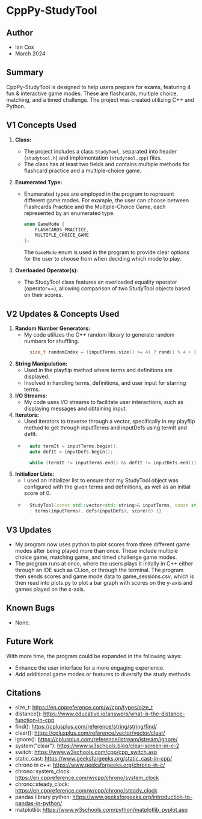 # CppPy-StudyTool

## Author
- Ian Cox
- March 2024

## Summary
CppPy-StudyTool is designed to help users prepare for exams, featuring 4 fun & interactive game modes. These are flashcards, multiple choice, matching, and a timed challenge. The project was created utilizing C++ and Python. 

## V1 Concepts Used
1. **Class:**
    - The project includes a class `StudyTool`, separated into header (`studytool.h`) and implementation (`studytool.cpp`) files.
    - The class has at least two fields and contains multiple methods for flashcard practice and a multiple-choice game.

2. **Enumerated Type:**
    - Enumerated types are employed in the program to represent different game modes. For example, the user can choose between Flashcards Practice and the Multiple-Choice Game, each represented by an enumerated type.
        ```cpp
        enum GameMode {
            FLASHCARDS_PRACTICE,
            MULTIPLE_CHOICE_GAME
        };
        ```
      The `GameMode` enum is used in the program to provide clear options for the user to choose from when deciding which mode to play.

3. **Overloaded Operator(s):**
    - The StudyTool class features an overloaded equality operator (operator==), allowing comparison of two StudyTool objects based on their scores.

## V2 Updates & Concepts Used
1. **Random Number Generators:**
    - My code utilizes the C++ random library to generate random numbers for shuffling.
       ```cpp
         size_t randomIndex = (inputTerms.size() >= 4) ? rand() % 4 + 1 : rand() % inputTerms.size() + 1;
         ```
2. **String Manipulation:**
    - Used in the playflip method where terms and definitions are displayed.
    - Involved in handling terms, definitions, and user input for starring terms.
3. **I/O Streams:**
    - My code uses I/O streams to facilitate user interactions, such as displaying messages and obtaining input.
4. **Iterators:**
    - Used iterators to traverse through a vector, specifically in my playflip method to get through inputTerms and inputDefs using termIt and defIt.
    - ```cpp
        auto termIt = inputTerms.begin();
        auto defIt = inputDefs.begin();

        while (termIt != inputTerms.end() && defIt != inputDefs.end()) {
        ```
5. **Initializer Lists:**
    - I used an initializer list to ensure that my StudyTool object was configured with the given terms and definitions, as well as an initial score of 0.
    - ```cpp
        StudyTool(const std::vector<std::string>& inputTerms, const std::vector<std::string>& inputDefs)
        : terms(inputTerms), defs(inputDefs), score(0) {}

        ```
## V3 Updates
- My program now uses python to plot scores from three different game modes after being played more than once. These include multiple choice game, matching game, and timed challenge game modes. 
- The program runs at once, where the users plays it initally in C++ either through an IDE such as CLion, or through the terminal. The program then sends scores and game mode data to game_sessions.csv, which is then read into plots.py to plot a bar graph with scores on the y-axis and games played on the x-axis. 

## Known Bugs
- None.

## Future Work
With more time, the program could be expanded in the following ways:
- Enhance the user interface for a more engaging experience.
- Add additional game modes or features to diversify the study methods.

## Citations
- size_t: https://en.cppreference.com/w/cpp/types/size_t
- distance(): https://www.educative.io/answers/what-is-the-distance-function-in-cpp
- find(): https://cplusplus.com/reference/string/string/find/
- clear(): https://cplusplus.com/reference/vector/vector/clear/
- ignore(): https://cplusplus.com/reference/istream/istream/ignore/
- system("clear"): https://www.w3schools.blog/clear-screen-in-c-2
- switch: https://www.w3schools.com/cpp/cpp_switch.asp
- static_cast: https://www.geeksforgeeks.org/static_cast-in-cpp/
- chrono in c++: https://www.geeksforgeeks.org/chrono-in-c/
- chrono::system_clock: https://en.cppreference.com/w/cpp/chrono/system_clock
- chrono::steady_clock: https://en.cppreference.com/w/cpp/chrono/steady_clock
- pandas library python: https://www.geeksforgeeks.org/introduction-to-pandas-in-python/
- matplotlib: https://www.w3schools.com/python/matplotlib_pyplot.asp
